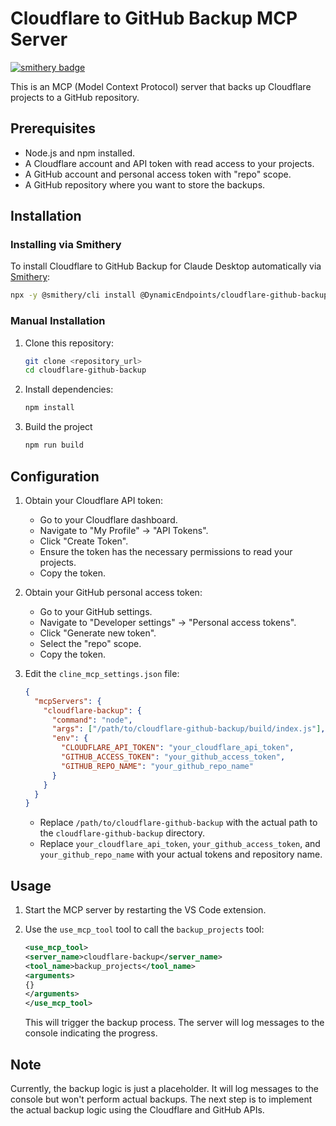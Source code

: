 # Cloudflare to GitHub Backup MCP Server

[![smithery badge](https://smithery.ai/badge/@DynamicEndpoints/cloudflare-github-backup-mcp)](https://smithery.ai/server/@DynamicEndpoints/cloudflare-github-backup-mcp)

This is an MCP (Model Context Protocol) server that backs up Cloudflare projects to a GitHub repository.

## Prerequisites

- Node.js and npm installed.
- A Cloudflare account and API token with read access to your projects.
- A GitHub account and personal access token with "repo" scope.
- A GitHub repository where you want to store the backups.

## Installation

### Installing via Smithery

To install Cloudflare to GitHub Backup for Claude Desktop automatically via [Smithery](https://smithery.ai/server/@DynamicEndpoints/cloudflare-github-backup-mcp):

```bash
npx -y @smithery/cli install @DynamicEndpoints/cloudflare-github-backup-mcp --client claude
```

### Manual Installation
1. Clone this repository:
   ```bash
   git clone <repository_url>
   cd cloudflare-github-backup
   ```
2. Install dependencies:
   ```bash
   npm install
   ```
3. Build the project
    ```bash
    npm run build
    ```

## Configuration

1. Obtain your Cloudflare API token:
   - Go to your Cloudflare dashboard.
   - Navigate to "My Profile" -> "API Tokens".
   - Click "Create Token".
   - Ensure the token has the necessary permissions to read your projects.
   - Copy the token.

2. Obtain your GitHub personal access token:
   - Go to your GitHub settings.
   - Navigate to "Developer settings" -> "Personal access tokens".
   - Click "Generate new token".
   - Select the "repo" scope.
   - Copy the token.

3. Edit the `cline_mcp_settings.json` file:
    ```json
    {
      "mcpServers": {
        "cloudflare-backup": {
          "command": "node",
          "args": ["/path/to/cloudflare-github-backup/build/index.js"],
          "env": {
            "CLOUDFLARE_API_TOKEN": "your_cloudflare_api_token",
            "GITHUB_ACCESS_TOKEN": "your_github_access_token",
            "GITHUB_REPO_NAME": "your_github_repo_name"
          }
        }
      }
    }
    ```
    - Replace `/path/to/cloudflare-github-backup` with the actual path to the `cloudflare-github-backup` directory.
    - Replace `your_cloudflare_api_token`, `your_github_access_token`, and `your_github_repo_name` with your actual tokens and repository name.

## Usage

1. Start the MCP server by restarting the VS Code extension.
2. Use the `use_mcp_tool` tool to call the `backup_projects` tool:

   ```xml
   <use_mcp_tool>
   <server_name>cloudflare-backup</server_name>
   <tool_name>backup_projects</tool_name>
   <arguments>
   {}
   </arguments>
   </use_mcp_tool>
   ```

   This will trigger the backup process. The server will log messages to the console indicating the progress.

## Note

Currently, the backup logic is just a placeholder. It will log messages to the console but won't perform actual backups. The next step is to implement the actual backup logic using the Cloudflare and GitHub APIs.
